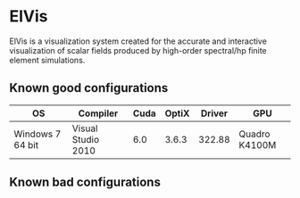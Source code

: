 ElVis
=====

ElVis is a visualization system created for the accurate and interactive visualization of scalar fields produced by high-order spectral/hp finite element simulations.


## Known good configurations

OS | Compiler | Cuda | OptiX | Driver | GPU
---|----------|------|-------|--------|----
Windows 7 64 bit | Visual Studio 2010 | 6.0 | 3.6.3 | 322.88 | Quadro K4100M


## Known bad configurations
